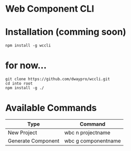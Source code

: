 # Web Component CLI

# Installation (comming soon)

```
npm install -g wccli
```
# for now...

```
git clone https://github.com/dwaypro/wccli.git
cd into root
npm install -g ./

```

# Available Commands

Type | Command
------------ | -------------
New Project | wbc n projectname
Generate Component | wbc g componentname

